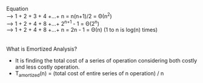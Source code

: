 Equation     
--> 1 + 2 + 3 + 4 +...+ n = n(n+1)/2 = Θ(n<sup>2</sup>)   
--> 1 + 2 + 4 + 8 +...+ 2<sup>n+1 </sup> - 1 = Θ(2<sup>n</sup>)       
--> 1 + 2 + 4 + 8 +...+ n = 2n - 1 = Θ(n)  (1 to n is log(n) times)      
<br>
</br>
What is Emortized Analysis?
- It is finding the total cost of a series of operation considering both costly and less costly operation.
- T<sub>amortized</sub>(n) = (total cost of entire series of n operation) / n
<br>
</br>

